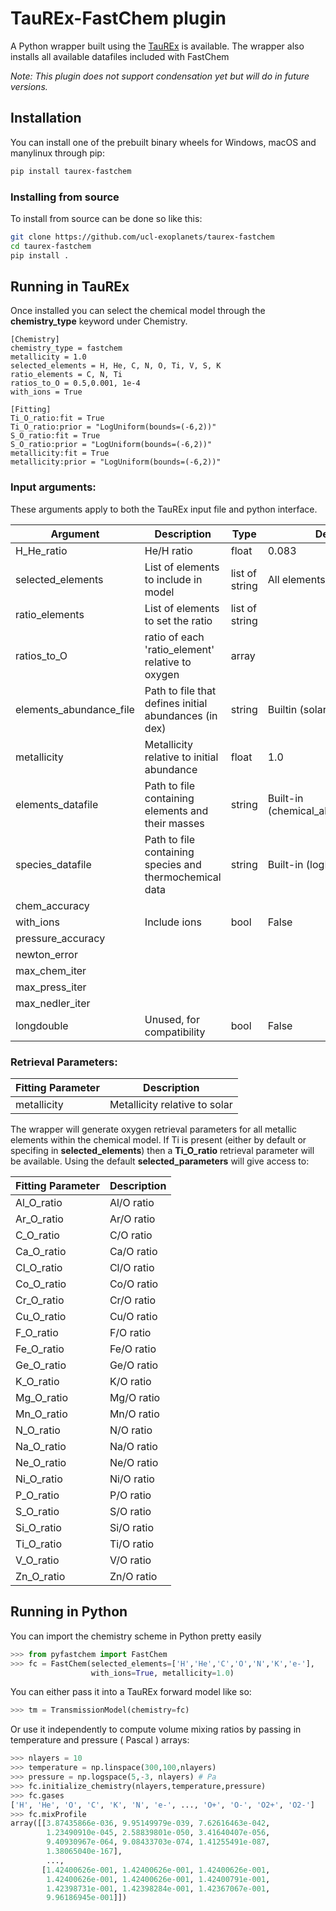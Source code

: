 # TauREx-FastChem plugin #

A Python wrapper built using the [TauREx](https://github.com/ucl-exoplanets/taurex3) is available.
The wrapper also installs all available datafiles included with FastChem

*Note: This plugin does not support condensation yet but will do in future versions.*

## Installation


You can install one of the prebuilt binary wheels for Windows, macOS and manylinux through pip:
```bash
pip install taurex-fastchem
```

### Installing from source


To install from source can be done so like this:
```bash
git clone https://github.com/ucl-exoplanets/taurex-fastchem
cd taurex-fastchem
pip install .
```

## Running in TauREx

Once installed you can select the chemical model through the **chemistry_type** keyword under
Chemistry.
```
[Chemistry]
chemistry_type = fastchem
metallicity = 1.0
selected_elements = H, He, C, N, O, Ti, V, S, K
ratio_elements = C, N, Ti
ratios_to_O = 0.5,0.001, 1e-4
with_ions = True

[Fitting]
Ti_O_ratio:fit = True
Ti_O_ratio:prior = "LogUniform(bounds=(-6,2))"
S_O_ratio:fit = True
S_O_ratio:prior = "LogUniform(bounds=(-6,2))"
metallicity:fit = True
metallicity:prior = "LogUniform(bounds=(-6,2))"
```

### Input arguments:

These arguments apply to both the TauREx input file and python interface.

|Argument| Description| Type| Default | Required |
---------|------------|-----|---------|----------|
H_He_ratio| He/H ratio | float | 0.083 | |
selected_elements| List of elements to include in model | list of string | All elements in FastChem | |
ratio_elements| List of elements to set the ratio | list of string | | |
ratios_to_O| ratio of each 'ratio_element' relative to oxygen | array | | |
elements_abundance_file| Path to file that defines initial abundances (in dex) | string | Builtin (solar) | |
metallicity| Metallicity relative to initial abundance | float | 1.0 | |
elements_datafile| Path to file containing elements and their masses | string | Built-in (chemical_abundances.dat) | |
species_datafile| Path to file containing species and thermochemical data | string | Built-in (logK.dat) | |
chem_accuracy| | | | |
with_ions| Include ions | bool | False | |
pressure_accuracy| | | | |
newton_error| | | | |
max_chem_iter| | | | |
max_press_iter| | | | |
max_nedler_iter| | | | |
longdouble| Unused, for compatibility | bool | False | |

### Retrieval Parameters:

|Fitting Parameter| Description| 
---------|------------|
metallicity|Metallicity relative to solar|

The wrapper will generate oxygen retrieval parameters for all metallic elements within the
chemical model. If Ti is present (either by default or specifing in **selected_elements**)
then a **Ti_O_ratio** retrieval parameter will be available.
Using the default **selected_parameters** will give access to:

|Fitting Parameter| Description| 
---------|------------|
Al_O_ratio | Al/O ratio | 
Ar_O_ratio | Ar/O ratio | 
C_O_ratio | C/O ratio | 
Ca_O_ratio | Ca/O ratio | 
Cl_O_ratio | Cl/O ratio | 
Co_O_ratio | Co/O ratio |             
Cr_O_ratio | Cr/O ratio | 
Cu_O_ratio | Cu/O ratio | 
F_O_ratio | F/O ratio | 
Fe_O_ratio | Fe/O ratio | 
Ge_O_ratio | Ge/O ratio | 
K_O_ratio | K/O ratio | 
Mg_O_ratio | Mg/O ratio | 
Mn_O_ratio | Mn/O ratio | 
N_O_ratio | N/O ratio | 
Na_O_ratio | Na/O ratio |
Ne_O_ratio | Ne/O ratio | 
Ni_O_ratio | Ni/O ratio |  
P_O_ratio | P/O ratio | 
S_O_ratio | S/O ratio | 
Si_O_ratio | Si/O ratio |
Ti_O_ratio | Ti/O ratio | 
V_O_ratio | V/O ratio |
Zn_O_ratio | Zn/O ratio |


## Running in Python

You can import the chemistry scheme in Python pretty easily

```python
>>> from pyfastchem import FastChem
>>> fc = FastChem(selected_elements=['H','He','C','O','N','K','e-'], 
                  with_ions=True, metallicity=1.0)
```
You can either pass it into a TauREx forward model like so:
```python
>>> tm = TransmissionModel(chemistry=fc)
```
Or use it independently to compute volume mixing ratios by passing in
temperature and pressure ( Pascal ) arrays:
```python
>>> nlayers = 10
>>> temperature = np.linspace(300,100,nlayers)
>>> pressure = np.logspace(5,-3, nlayers) # Pa
>>> fc.initialize_chemistry(nlayers,temperature,pressure)
>>> fc.gases
['H', 'He', 'O', 'C', 'K', 'N', 'e-', ..., 'O+', 'O-', 'O2+', 'O2-']
>>> fc.mixProfile
array([[3.87435866e-036, 9.95149979e-039, 7.62616463e-042,
        1.23490910e-045, 2.58839801e-050, 3.41640407e-056,
        9.40930967e-064, 9.08433703e-074, 1.41255491e-087,
        1.38065040e-167],
        ...,
       [1.42400626e-001, 1.42400626e-001, 1.42400626e-001,
        1.42400626e-001, 1.42400626e-001, 1.42400791e-001,
        1.42398731e-001, 1.42398284e-001, 1.42367067e-001,
        9.96186945e-001]])
```


